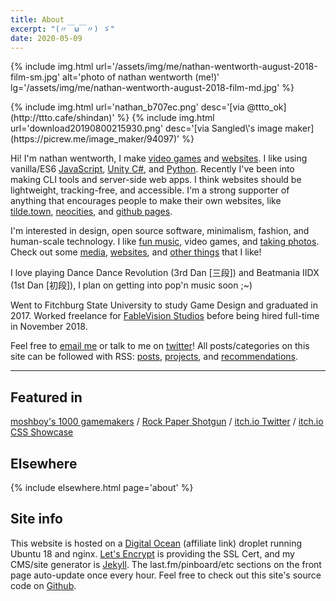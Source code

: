 ```yaml
---
title: About
excerpt: "(〃￣ω￣〃) ゞ"
date: 2020-05-09
---
```


{% include img.html url='/assets/img/me/nathan-wentworth-august-2018-film-sm.jpg' alt='photo of nathan wentworth (me!)' lg='/assets/img/me/nathan-wentworth-august-2018-film-md.jpg' %}

<div class="img-block">
  {% include img.html url='nathan_b707ec.png' desc='[via @ttto_ok](http://ttto.cafe/shindan)' %}
  {% include img.html url='download20190800215930.png' desc='[via Sangled\'s image maker](https://picrew.me/image_maker/94097)' %}
</div>

Hi! I'm nathan wentworth, I make [video games](/projects/#t:game) and [websites](/projects/#t:web). I like using vanilla/ES6 [JavaScript](/projects/#t:javascript), [Unity C#](/projects/#t:unity), and [Python](/projects/#t:python). Recently I've been into making CLI tools and server-side web apps. I think websites should be lightweight, tracking-free, and accessible. I'm a strong supporter of anything that encourages people to make their own websites, like [tilde.town](http://tilde.town/), [neocities](https://neocities.org/), and [github pages](https://pages.github.com/).

I'm interested in design, open source software, minimalism, fashion, and human-scale technology. I like [fun music](https://soundcloud.com/nathanwentworth/sets/fav), video games, and [taking photos](/posts/photos). Check out some [media](/posts/essential-media), [websites](/posts/sites-i-like), and [other things](/recommendations) that I like!

I love playing Dance Dance Revolution (3rd Dan [三段]) and Beatmania IIDX (1st Dan [初段]), I plan on getting into pop'n music soon ;~)

Went to Fitchburg State University to study Game Design and graduated in 2017. Worked freelance for [FableVision Studios](http://www.fablevisionstudios.com/) before being hired full-time in November 2018.

Feel free to [email me](ma&#105;lto&#58;me&#64;na%74h%&#54;1&#110;&#37;77en%74w&#111;rt&#104;&#46;c&#111;) or talk to me on [twitter](https://twitter.com/nathanwentworth)! All posts/categories on this site can be followed with RSS: [posts](/posts-feed.xml), [projects](/projects-feed.xml), and [recommendations](/recommendations-feed.xml).

---

## Featured in
[moshboy's 1000 gamemakers](https://twitter.com/moshboy/status/792500324724461569) / [Rock Paper Shotgun](https://www.rockpapershotgun.com/2016/08/13/best-free-games-of-the-week-28/) / [itch.io Twitter](https://twitter.com/itchio/status/584928245214089217) / [itch.io CSS Showcase](https://itch.io/c/241703/css-showcase)

## Elsewhere
{% include elsewhere.html page='about' %}

## Site info
This website is hosted on a [Digital Ocean](https://m.do.co/c/24af6a0d4c4a) (affiliate link) droplet running Ubuntu 18 and nginx. [Let's Encrypt](https://letsencrypt.org/) is providing the SSL Cert, and my CMS/site generator is [Jekyll](http://jekyllrb.com/). The last.fm/pinboard/etc sections on the front page auto-update once every hour. Feel free to check out this site's source code on [Github](https://github.com/nathanwentworth/nathanwentworth).
